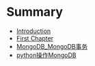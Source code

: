 # Summary

* [Introduction](README.md)
* [First Chapter](chapter1.md)
* [MongoDB\_MongoDB事务](mongodbmongodb-shi-wu.md)
* [python操作MongoDB](pythoncao-zuomongodb.md)


